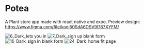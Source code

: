 # Potea
A Plant store app made with react native and expo.          Preview design: https://www.figma.com/file/koqj50SdA6DSV9l787XYFM/

![6_Dark_lets you in](https://user-images.githubusercontent.com/100237232/230498324-746dee7e-edf8-4408-bc17-31de7dbc5ace.png)
![7_Dark_sign up blank form](https://user-images.githubusercontent.com/100237232/230498413-e2f0ffbb-5156-4f3a-92cf-aac9f035bad2.png)
![10_Dark_sign in blank form](https://user-images.githubusercontent.com/100237232/230498417-e999d16b-3dbc-4dfb-b0c1-77f7dedae3d9.png)
![24_Dark_home fit page](https://user-images.githubusercontent.com/100237232/230498426-2c598bc5-5d55-4c9f-9fef-c4730811a910.png)
